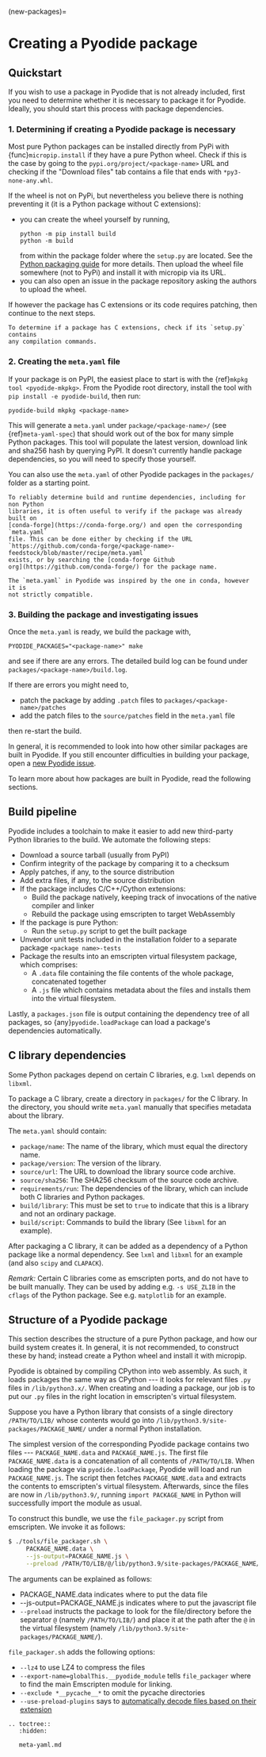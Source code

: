 (new-packages)=

# Creating a Pyodide package

## Quickstart

If you wish to use a package in Pyodide that is not already included, first you
need to determine whether it is necessary to package it for Pyodide. Ideally, you
should start this process with package dependencies.

### 1. Determining if creating a Pyodide package is necessary

Most pure Python packages can be installed directly from PyPi with
{func}`micropip.install` if they have a pure Python wheel. Check if this is the
case by going to the `pypi.org/project/<package-name>` URL and checking if the
"Download files" tab contains a file that ends with `*py3-none-any.whl`.

If the wheel is not on PyPi, but nevertheless you believe there is nothing
preventing it (it is a Python package without C extensions):

- you can create the wheel yourself by running,
  ```
  python -m pip install build
  python -m build
  ```
  from within the package folder where the `setup.py`
  are located. See the [Python packaging
  guide](https://packaging.python.org/tutorials/packaging-projects/#generating-distribution-archives)
  for more details.
  Then upload the wheel file somewhere (not to PyPi) and install it with
  micropip via its URL.
- you can also open an issue in the package repository asking the
  authors to upload the wheel.

If however the package has C extensions or its code requires patching, then
continue to the next steps.

```{note}
To determine if a package has C extensions, check if its `setup.py` contains
any compilation commands.
```

### 2. Creating the `meta.yaml` file

If your package is on PyPI, the
easiest place to start is with the {ref}`mkpkg tool <pyodide-mkpkg>`.
From the Pyodide root directory, install the tool with `pip install -e pyodide-build`, then run:

`pyodide-build mkpkg <package-name>`

This will generate a `meta.yaml` under `package/<package-name>/` (see
{ref}`meta-yaml-spec`) that should work out of the box for many simple Python
packages. This tool will populate the latest version, download link and sha256
hash by querying PyPI. It doesn't currently handle package dependencies, so you
will need to specify those yourself.

You can also use the `meta.yaml` of other Pyodide packages in the `packages/`
folder as a starting point.

```{note}
To reliably determine build and runtime dependencies, including for non Python
libraries, it is often useful to verify if the package was already built on
[conda-forge](https://conda-forge.org/) and open the corresponding `meta.yaml`
file. This can be done either by checking if the URL
`https://github.com/conda-forge/<package-name>-feedstock/blob/master/recipe/meta.yaml`
exists, or by searching the [conda-forge Github
org](https://github.com/conda-forge/) for the package name.

The `meta.yaml` in Pyodide was inspired by the one in conda, however it is
not strictly compatible.
```

### 3. Building the package and investigating issues

Once the `meta.yaml` is ready, we build the package with,

```
PYODIDE_PACKAGES="<package-name>" make
```

and see if there are any errors. The detailed build log can be found under
`packages/<package-name>/build.log`.

If there are errors you might need to,

- patch the package by adding `.patch` files to `packages/<package-name>/patches`
- add the patch files to the `source/patches` field in the `meta.yaml` file

then re-start the build.

In general, it is recommended to look into how other similar packages are built in Pyodide.
If you still encounter difficulties in building your package, open a [new Pyodide
issue](https://github.com/pyodide/pyodide/issues).

To learn more about how packages are built in Pyodide, read the following
sections.

## Build pipeline

Pyodide includes a toolchain to make it easier to add new third-party Python
libraries to the build. We automate the following steps:

- Download a source tarball (usually from PyPI)
- Confirm integrity of the package by comparing it to a checksum
- Apply patches, if any, to the source distribution
- Add extra files, if any, to the source distribution
- If the package includes C/C++/Cython extensions:
  - Build the package natively, keeping track of invocations of the native
    compiler and linker
  - Rebuild the package using emscripten to target WebAssembly
- If the package is pure Python:
  - Run the `setup.py` script to get the built package
- Unvendor unit tests included in the installation folder to a separate package
  `<package name>-tests`
- Package the results into an emscripten virtual filesystem package, which
  comprises:
  - A `.data` file containing the file contents of the whole package,
    concatenated together
  - A `.js` file which contains metadata about the files and installs them into
    the virtual filesystem.

Lastly, a `packages.json` file is output containing the dependency tree of all
packages, so {any}`pyodide.loadPackage` can
load a package's dependencies automatically.

## C library dependencies

Some Python packages depend on certain C libraries, e.g. `lxml` depends on
`libxml`.

To package a C library, create a directory in `packages/` for the C library.
In the directory, you should write `meta.yaml` manually
that specifies metadata about the library.

The `meta.yaml` should contain:

- `package/name`: The name of the library, which must equal the directory name.
- `package/version`: The version of the library.
- `source/url`: The URL to download the library source code archive.
- `source/sha256`: The SHA256 checksum of the source code archive.
- `requirements/run`: The dependencies of the library, which can include both
  C libraries and Python packages.
- `build/library`: This must be set to `true` to indicate that this is a
  library and not an ordinary package.
- `build/script`: Commands to build the library
  (See `libxml` for an example).

After packaging a C library, it can be added as a dependency of a Python
package like a normal dependency. See `lxml` and `libxml` for an example (and
also `scipy` and `CLAPACK`).

_Remark:_ Certain C libraries come as emscripten ports, and do not have to be
built manually. They can be used by adding e.g. `-s USE_ZLIB` in the `cflags`
of the Python package. See e.g. `matplotlib` for an example.

## Structure of a Pyodide package

This section describes the structure of a pure Python package, and how our
build system creates it. In general, it is not recommended, to construct these
by hand; instead create a Python wheel and install it with micropip.

Pyodide is obtained by compiling CPython into web assembly. As such, it loads
packages the same way as CPython --- it looks for relevant files `.py` files in
`/lib/python3.x/`. When creating and loading a package, our job is to put our
`.py` files in the right location in emscripten's virtual filesystem.

Suppose you have a Python library that consists of a single directory
`/PATH/TO/LIB/` whose contents would go into
`/lib/python3.9/site-packages/PACKAGE_NAME/` under a normal Python
installation.

The simplest version of the corresponding Pyodide package contains two files
--- `PACKAGE_NAME.data` and `PACKAGE_NAME.js`. The first file
`PACKAGE_NAME.data` is a concatenation of all contents of `/PATH/TO/LIB`. When
loading the package via `pyodide.loadPackage`, Pyodide will load and run
`PACKAGE_NAME.js`. The script then fetches `PACKAGE_NAME.data` and extracts the
contents to emscripten's virtual filesystem. Afterwards, since the files are
now in `/lib/python3.9/`, running `import PACKAGE_NAME` in Python will
successfully import the module as usual.

To construct this bundle, we use the `file_packager.py` script from emscripten.
We invoke it as follows:

```sh
$ ./tools/file_packager.sh \
     PACKAGE_NAME.data \
     --js-output=PACKAGE_NAME.js \
     --preload /PATH/TO/LIB/@/lib/python3.9/site-packages/PACKAGE_NAME/
```

The arguments can be explained as follows:

- PACKAGE_NAME.data indicates where to put the data file
- --js-output=PACKAGE_NAME.js indicates where to put the javascript file
- `--preload` instructs the package to look for the
  file/directory before the separator `@` (namely `/PATH/TO/LIB/`) and place
  it at the path after the `@` in the virtual filesystem (namely
  `/lib/python3.9/site-packages/PACKAGE_NAME/`).

`file_packager.sh` adds the following options:

- `--lz4` to use LZ4 to compress the files
- `--export-name=globalThis.__pyodide_module` tells `file_packager` where to find the main Emscripten
  module for linking.
- `--exclude *__pycache__*` to omit the pycache directories
- `--use-preload-plugins` says to [automatically decode files based on their
  extension](https://emscripten.org/docs/porting/files/packaging_files.html#preloading-files)

```{eval-rst}
.. toctree::
   :hidden:

   meta-yaml.md
```

